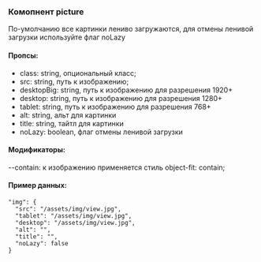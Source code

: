 ### Комопнент picture

По-умолчанию все картинки лениво загружаются, для отмены ленивой загрузки используйте флаг noLazy

#### Пропсы:
- class: string, опциональный класс;
- src: string, путь к изображению;
- desktopBig: string, путь к изображению для разрешения 1920+
- desktop: string, путь к изображению для разрешения 1280+
- tablet: string, путь к изображению для разрешения 768+
- alt: string, альт для картинки
- title: string, тайтл для картинки
- noLazy: boolean, флаг отмены ленивой загрузки

#### Модификаторы:
--contain: к изображению применяется стиль object-fit: contain;

#### Пример данных:
```
"img": {
  "src": "/assets/img/view.jpg",
  "tablet": "/assets/img/view.jpg",
  "desktop": "/assets/img/view.jpg",
  "alt": "",
  "title": "",
  "noLazy": false
}
```
